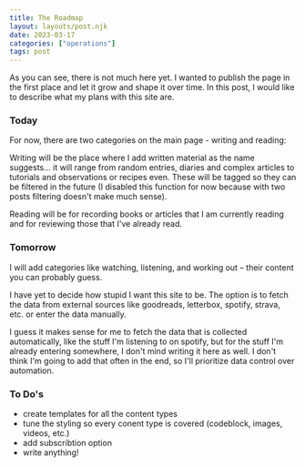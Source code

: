 ```yaml
---
title: The Roadmap
layout: layouts/post.njk
date: 2023-03-17
categories: ["operations"]
tags: post
---
```


As you can see, there is not much here yet. I wanted to publish the page in the first place and let it grow and shape it over time. In this post, I would like to describe what my plans with this site are.

### Today

For now, there are two categories on the main page - writing and reading: 

Writing will be the place where I add written material as the name suggests... it will range from random entries, diaries and complex articles to tutorials and observations or recipes even. These will be tagged so they can be filtered in the future (I disabled this function for now because with two posts filtering doesn't make much sense).

Reading will be for recording books or articles that I am currently reading and for reviewing those that I've already read.

### Tomorrow

I will add categories like watching, listening, and working out – their content you can probably guess.

I have yet to decide how stupid I want this site to be. The option is to fetch the data from external sources like goodreads, letterbox, spotify, strava, etc. or enter the data manually.

I guess it makes sense for me to fetch the data that is collected automatically, like the stuff I'm listening to on spotify, but for the stuff I'm already entering somewhere, I don't mind writing it here as well. I don't think I'm going to add that often in the end, so I'll prioritize data control over automation. 

### To Do's

- create templates for all the content types
- tune the styling so every conent type is covered (codeblock, images, videos, etc.)
- add subscribtion option
- write anything! 